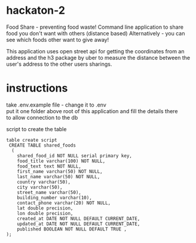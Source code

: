 # hackaton-2
Food Share - preventing food waste!
Command line application to share food you don't want with others (distance based)
Alternatively - you can see which foods other want to give away!

This application uses open street api for getting the coordinates from an address
and the h3 package by uber to measure the distance between the user's address to the other users sharings.

# instructions
take .env.example file - change it to .env\
put it one folder above root of this application and fill the details there\
to allow connection to the db

script to create the table
```
table create script
 CREATE TABLE shared_foods
  (
    shared_food_id NOT NULL serial primary key,
    food_title varchar(100) NOT NULL,
    food_text text NOT NULL,
    first_name varchar(50) NOT NULL,
    last_name varchar(50) NOT NULL,
    country varchar(50),
    city varchar(50),
    street_name varchar(50),
    building_number varchar(10),
    contact_phone varchar(20) NOT NULL,
    lat double precision,
    lon double precision,
    created_at DATE NOT NULL DEFAULT CURRENT_DATE,
    updated_at DATE NOT NULL DEFAULT CURRENT_DATE,
    published BOOLEAN NOT NULL DEFAULT TRUE ,
);